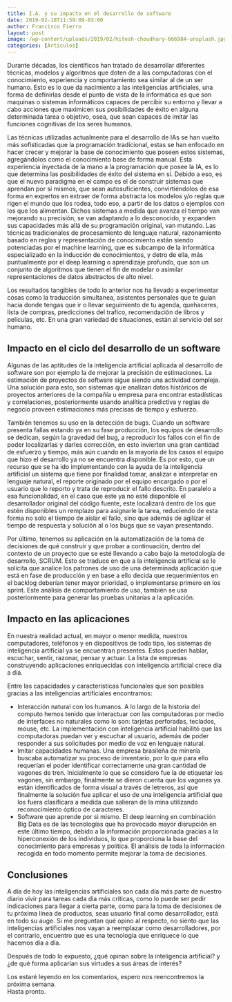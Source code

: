 ```yaml
---
title: I.A. y su impacto en el desarrollo de software
date: 2019-02-18T11:59:09-03:00
author: Francisco Fierro
layout: post
image: /wp-content/uploads/2019/02/hitesh-choudhary-666984-unsplash.jpg
categories: [Articulos]
---
```

Durante décadas, los científicos han tratado de desarrollar diferentes técnicas, modelos y algoritmos que doten de a las computadoras con el conocimiento, experiencia y comportamiento sea similar al de un ser humano. Esto es lo que da nacimiento a las inteligencias artificiales, una forma de definirlas desde el punto de vista de la informática es que son maquinas o sistemas informáticos capaces de percibir su entorno y llevar a cabo acciones que maximicen sus posibilidades de éxito en alguna determinada tarea o objetivo, osea, que sean capaces de imitar las funciones cognitivas de los seres humanos.

Las técnicas utilizadas actualmente para el desarrollo de IAs se han vuelto más sofisticadas que la programación tradicional, estas se han enfocado en hacer crecer y mejorar la base de conocimiento que poseen estos sistemas, agregándolos como el conocimiento base de forma manual. Esta experiencia inyectada de la mano a la programación que posee la IA, es lo que determina las posibilidades de éxito del sistema en sí. Debido a eso, es que el nuevo paradigma en el campo es el de construir sistemas que aprendan por sí mismos, que sean autosuficientes, convirtiéndolos de esa forma en expertos en extraer de forma abstracta los modelos y/o reglas que rigen el mundo que los rodea, todo eso, a partir de los datos o ejemplos con los que los alimentan. Dichos sistemas a medida que avanza el tiempo van mejorando su precisión, se van adaptando a lo desconocido, y expanden sus capacidades más allá de su programación original, van mutando. Las técnicas tradicionales de procesamiento de lenguaje natural, razonamiento basado en reglas y representación de conocimiento están siendo potenciadas por el machine learning, que es subcampo de la informática especializado en la inducción de conocimientos, y detro de ella, más puntualmente por el deep learning o aprendizaje profundo, que son un conjunto de algoritmos que tienen el fin de modelar o asimilar representaciones de datos abstractos de alto nivel. 

Los resultados tangibles de todo lo anterior nos ha llevado a experimentar cosas como la traducción simultanea, asistentes personales que te guían hacia donde tengas que ir o llevar seguimiento de tu agenda, quehaceres, lista de compras, predicciones del trafico, recomendación de libros y películas, etc. En una gran variedad de situaciones, están al servicio del ser humano. 

## Impacto en el ciclo del desarrollo de un software

Algunas de las aptitudes de la inteligencia artificial aplicada al desarrollo de software son por ejemplo la de mejorar la precisión de estimaciones. La estimación de proyectos de software sigue siendo una actividad compleja. Una solución para esto, son sistemas que analizan datos históricos de proyectos anteriores de la compañía u empresa para encontrar estadísticas y correlaciones, posteriormente usando analítica predictiva y reglas de negocio proveen estimaciones más precisas de tiempo y esfuerzo.

También tenemos su uso en la detección de bugs. Cuando un software presenta fallas estando ya en su fase producción, los equipos de desarrollo se dedican, según la gravedad del bug, a reproducir los fallos con el fin de poder localizarlas y darles corrección, en esto invierten una gran cantidad de esfuerzo y tiempo, más aún cuando en la mayoría de los casos el equipo que hizo el desarrollo ya no se encuentra disponible. Es por esto, que un recurso que se ha ido implementando con la ayuda de la inteligencia artificial un sistema que tiene por finalidad tomar, analizar e interpretar en lenguaje natural, el reporte originado por el equipo encargado o por el usuario que lo reporto y trata de reproducir el fallo descrito. En paralelo a esa funcionalidad, en el caso que este ya no esté disponible el desarrollador original del código fuente, este localizará dentro de los que estén disponibles un remplazo para asignarle la tarea, reduciendo de esta forma no solo el tiempo de aislar el fallo, sino que además de agilizar el tiempo de respuesta y solución al o los bugs que se vayan presentando.

Por último, tenemos su aplicación en la automatización de la toma de decisiones de qué construir y que probar a continuación, dentro del contexto de un proyecto que se esté llevando a cabo bajo la metodología de desarrollo, SCRUM. Esto se traduce en que a la inteligencia artificial se le solicita que analice los patrones de uso de una determinada aplicación que está en fase de producción y en base a ello decida que requerimientos en el backlog deberían tener mayor prioridad, o implementarse primero en los sprint. Este análisis de comportamiento de uso, también se usa posteriormente para generar las pruebas unitarias a la aplicación.

## Impacto en las aplicaciones

En nuestra realidad actual, en mayor o menor medida, nuestros computadores, teléfonos y en dispositivos de todo tipo, los sistemas de inteligencia artificial ya se encuentran presentes. Estos pueden hablar, escuchar, sentir, razonar, pensar y actuar. La lista de empresas construyendo aplicaciones enriquecidas con inteligencia artificial crece día a día.

Entre las capacidades y características funcionales que son posibles gracias a las inteligencias artificiales encontramos:

  * Interacción natural con los humanos. A lo largo de la historia del computo hemos tenido que interactuar con las computadoras por medio de interfaces no naturales como lo son: tarjetas perforadas, teclados, mouse, etc. La implementación con inteligencia artificial habilitó que las computadoras puedan ver y escuchar al usuario, además de poder responder a sus solicitudes por medio de voz en lenguaje natural.
  * Imitar capacidades humanas. Una empresa brasileña de minería buscaba automatizar su proceso de inventario, por lo que para ello requerían el poder identificar correctamente una gran cantidad de vagones de tren. Inicialmente lo que se considero fue la de etiquetar los vagones, sin embargo, finalmente se dieron cuenta que los vagones ya están identificados de forma visual a través de letreros, así que finalmente la solución fue aplicar el uso de una inteligencia artificial que los fuera clasificara a medida que salieran de la mina utilizando reconocimiento óptico de caracteres.
  * Software que aprende por si mismo. El deep learning en combinación Big Data es de las tecnologías que ha provocado mayor disrupción en este último tiempo, debido a la información proporcionada gracias a la hiperconexión de los individuos, lo que proporciona la base del conocimiento para empresas y política. El análisis de toda la información recogida en todo momento permite mejorar la toma de decisiones.

## Conclusiones

A día de hoy las inteligencias artificiales son cada día más parte de nuestro diario vivir para tareas cada día más críticas, como lo puede ser pedir indicaciones para llegar a cierta parte, como para la toma de decisiones de tu próxima línea de productos, seas usuario final como desarrollador, está en todo su auge. Si me preguntan qué opino al respecto, no siento que las inteligencias artificiales nos vayan a reemplazar como desarrolladores, por el contrario, encuentro que es una tecnología que enriquece lo que hacemos día a día.  
  
Después de todo lo expuesto, ¿qué opinan sobre la inteligencia artificial? y ¿de qué forma aplicarían sus virtudes a sus áreas de interés?

Los estaré leyendo en los comentarios, espero nos reencontremos la próxima semana.  
Hasta pronto.
